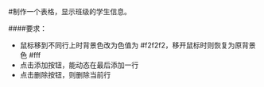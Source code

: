 #制作一个表格，显示班级的学生信息。

####要求：

* 鼠标移到不同行上时背景色改为色值为 #f2f2f2，移开鼠标时则恢复为原背景色 #fff
* 点击添加按钮，能动态在最后添加一行
* 点击删除按钮，则删除当前行